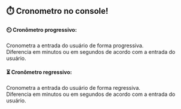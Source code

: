 ## ⏱️ Cronometro no console!

#### ⏲️ Cronômetro progressivo:

Cronometra a entrada do usuário de forma progressiva.  
Diferencia em minutos ou em segundos de acordo com a entrada do usuário.

#### ⏳ Cronômetro regressivo:

Cronometra a entrada do usuário de forma regressiva.  
Diferencia em minutos ou em segundos de acordo com a entrada do usuário.
